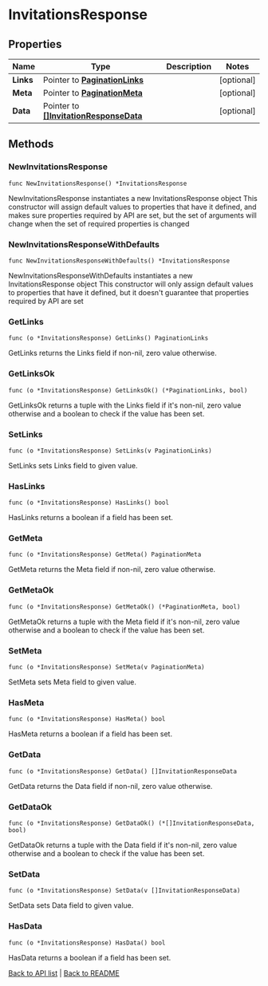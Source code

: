 # InvitationsResponse

## Properties

Name | Type | Description | Notes
------------ | ------------- | ------------- | -------------
**Links** | Pointer to [**PaginationLinks**](PaginationLinks.md) |  | [optional] 
**Meta** | Pointer to [**PaginationMeta**](PaginationMeta.md) |  | [optional] 
**Data** | Pointer to [**[]InvitationResponseData**](InvitationResponseData.md) |  | [optional] 

## Methods

### NewInvitationsResponse

`func NewInvitationsResponse() *InvitationsResponse`

NewInvitationsResponse instantiates a new InvitationsResponse object
This constructor will assign default values to properties that have it defined,
and makes sure properties required by API are set, but the set of arguments
will change when the set of required properties is changed

### NewInvitationsResponseWithDefaults

`func NewInvitationsResponseWithDefaults() *InvitationsResponse`

NewInvitationsResponseWithDefaults instantiates a new InvitationsResponse object
This constructor will only assign default values to properties that have it defined,
but it doesn't guarantee that properties required by API are set

### GetLinks

`func (o *InvitationsResponse) GetLinks() PaginationLinks`

GetLinks returns the Links field if non-nil, zero value otherwise.

### GetLinksOk

`func (o *InvitationsResponse) GetLinksOk() (*PaginationLinks, bool)`

GetLinksOk returns a tuple with the Links field if it's non-nil, zero value otherwise
and a boolean to check if the value has been set.

### SetLinks

`func (o *InvitationsResponse) SetLinks(v PaginationLinks)`

SetLinks sets Links field to given value.

### HasLinks

`func (o *InvitationsResponse) HasLinks() bool`

HasLinks returns a boolean if a field has been set.

### GetMeta

`func (o *InvitationsResponse) GetMeta() PaginationMeta`

GetMeta returns the Meta field if non-nil, zero value otherwise.

### GetMetaOk

`func (o *InvitationsResponse) GetMetaOk() (*PaginationMeta, bool)`

GetMetaOk returns a tuple with the Meta field if it's non-nil, zero value otherwise
and a boolean to check if the value has been set.

### SetMeta

`func (o *InvitationsResponse) SetMeta(v PaginationMeta)`

SetMeta sets Meta field to given value.

### HasMeta

`func (o *InvitationsResponse) HasMeta() bool`

HasMeta returns a boolean if a field has been set.

### GetData

`func (o *InvitationsResponse) GetData() []InvitationResponseData`

GetData returns the Data field if non-nil, zero value otherwise.

### GetDataOk

`func (o *InvitationsResponse) GetDataOk() (*[]InvitationResponseData, bool)`

GetDataOk returns a tuple with the Data field if it's non-nil, zero value otherwise
and a boolean to check if the value has been set.

### SetData

`func (o *InvitationsResponse) SetData(v []InvitationResponseData)`

SetData sets Data field to given value.

### HasData

`func (o *InvitationsResponse) HasData() bool`

HasData returns a boolean if a field has been set.


[Back to API list](../README.md#documentation-for-api-endpoints) | [Back to README](../README.md)
